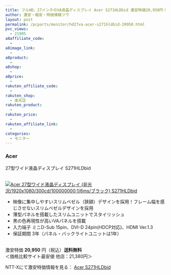 ```yaml
---
title: フルHD、27インチのVA液晶ディスプレイ Acer S271HLDbid 激安特価20,950円！送料無料！
author: 激安・格安・特価情報ツウ
layout: post
permalink: /pcparts/monitor/hd27va-acer-s271hldbid-20950.html
pvc_views:
  - 21905
a8affiliate_code:
  - 
a8image_link:
  - 
a8product:
  - 
a8shop:
  - 
a8price:
  - 
rakuten_affiliate_code:
  - 
rakuten_shop:
  - 楽天店
rakuten_product:
  - 
rakuten_price:
  - 
rakuten_affiliate_link:
  - 
categories:
  - モニター
---
```

### Acer  
27型ワイド液晶ディスプレイ S271HLDbid

<div class="img-bg2 img_L">
  <a href="http://px.a8.net/svt/ejp?a8mat=ZYP6S+8IMA3E+S1Q+BWGDT&#038;a8ejpredirect=http://nttxstore.jp/_II_EI14465122" target="_blank"><br /> <img border="0" alt="Acer 27型ワイド液晶ディスプレイ (非光沢/1920x1080/300cd/100000000:1/6ms/ブラック) S271HLDbid" src="http://i0.wp.com/image.nttxstore.jp/l2_images/E/EI/EI14465122.jpg?w=120" data-recalc-dims="1" /></a>
</div>

<!--more-->

  * 映像に集中しやすいスリムベゼル（狭額）デザインを採用！フレーム幅を感じさせないスリムベゼルデザインを採用
  * 薄型パネルを搭載したスリムユニットでスタイリッシュ
  * 黒の色再現性が高いVAパネルを搭載
  * 入力端子 ミニD-Sub 15pin、DVI-D 24pin(HDCP対応)、HDMI Ver.1.3
  * 保証期間 3年（パネル・バックライトユニットは1年）

<br clear="all" />激安特価 <span class="tokka-price"><strong>20,950</strong></span> 円（税込）**送料無料**  
＜価格比較サイト最安値 他店：21,380円＞  
  
NTT-Xにて激安特価情報を見る： <span class="fs150p"><a href="http://px.a8.net/svt/ejp?a8mat=ZYP6S+8IMA3E+S1Q+BWGDT&#038;a8ejpredirect=http://nttxstore.jp/_II_EI14465122" target="_blank">Acer S271HLDbid</a></span>